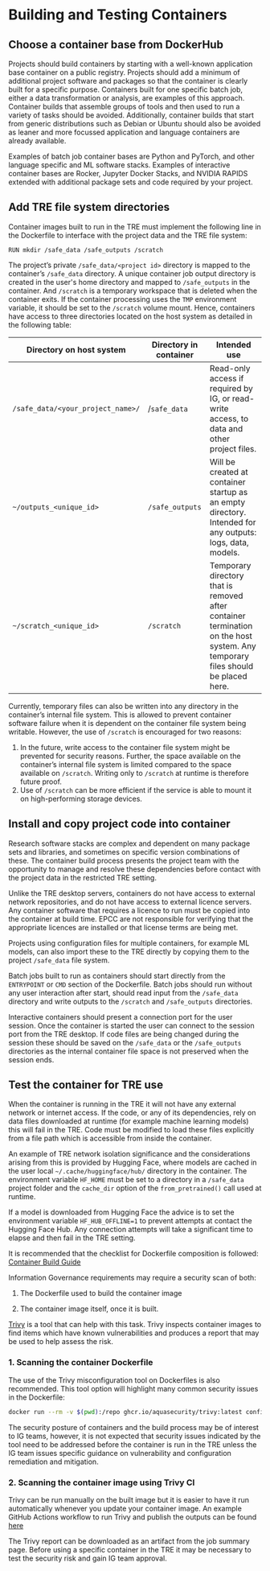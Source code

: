 # Building and Testing Containers

## Choose a container base from DockerHub

Projects should build containers by starting with a well-known application base container on a public registry. Projects should add a minimum of additional project software and packages so that the container is clearly built for a specific purpose.
Containers built for one specific batch job, either a data transformation or analysis, are examples of this approach.
Container builds that assemble groups of tools and then used to run a variety of tasks should be avoided.
Additionally, container builds that start from generic distributions such as Debian or Ubuntu should also be avoided as leaner and more focussed application and language containers are already available.

Examples of batch job container bases are Python and PyTorch, and other language specific and ML software stacks. Examples of interactive container bases are Rocker, Jupyter Docker Stacks, and NVIDIA RAPIDS extended with additional package sets and code required by your project.

## Add TRE file system directories

Container images built to run in the TRE must implement the following line in the Dockerfile to interface with the project data and the TRE file system:

```docker
RUN mkdir /safe_data /safe_outputs /scratch
```

The project’s private `/safe_data/<project id>` directory is mapped to the container’s `/safe_data` directory. A unique container job output directory is created in the user's home directory and mapped to `/safe_outputs` in the container. And `/scratch` is a temporary workspace that is deleted when the container exits. If the container processing uses the `TMP` environment variable, it should be set to the `/scratch` volume mount.
Hence, containers have access to three directories located on the host system as detailed in the following table:

| Directory on host system | Directory in container | Intended use
| -------- | ------- | ------- |
| `/safe_data/<your_project_name>/`|/`safe_data`|Read-only access if required by IG, or read-write access, to data and other project files.|
|`~/outputs_<unique_id>`  |`/safe_outputs`  |Will be created at container startup as an empty directory. Intended for any outputs: logs, data, models.|
|`~/scratch_<unique_id>`|`/scratch`|Temporary directory that is removed after container termination on the host system. Any temporary files should be placed here.|

Currently, temporary files can also be written into any directory in the container’s internal file system. This is allowed to prevent container software failure when it is dependent on the container file system being writable. However, the use of `/scratch` is encouraged for two reasons:

 1. In the future, write access to the container file system might be prevented for security reasons. Further, the space available on the container’s internal file system is limited compared to the space available on `/scratch`. Writing only to `/scratch` at runtime is therefore future proof.
 1. Use of `/scratch` can be more efficient if the service is able to mount it on high-performing storage devices.

## Install and copy project code into container

Research software stacks are complex and dependent on many package sets and libraries, and sometimes on specific version combinations of these. The container build process presents the project team with the opportunity to manage and resolve these dependencies before contact with the project data in the restricted TRE setting.

Unlike the TRE desktop servers, containers do not have access to external network repositories, and do not have access to external licence servers. Any container software that requires a licence to run must be copied into the container at build time. EPCC are not responsible for verifying that the appropriate licences are installed or that license terms are being met.

Projects using configuration files for multiple containers, for example ML models, can also import these to the TRE directly by copying them to the project `/safe_data` file system.

Batch jobs built to run as containers should start directly from the `ENTRYPOINT` or `CMD` section of the Dockerfile. Batch jobs should run without any user interaction after start, should read input from the `/safe_data` directory and write outputs to the `/scratch` and `/safe_outputs` directories.

Interactive containers should present a connection port for the user session. Once the container is started the user can connect to the session port from the TRE desktop. If code files are being changed during the session these should be saved on the `/safe_data` or the `/safe_outputs` directories as the internal container file space is not preserved when the session ends.

## Test the container for TRE use

When the container is running in the TRE it will not have any external network or internet access. If the code, or any of its dependencies, rely on data files downloaded at runtime (for example machine learning models) this will fail in the TRE. Code must be modified to load these files explicitly from a file path which is accessible from inside the container.

An example of TRE network isolation significance and the considerations arising from this is provided by Hugging Face, where models are cached in the user local `~/.cache/huggingface/hub/` directory in the container. The environment variable `HF_HOME` must be set to a directory in a `/safe_data` project folder and the `cache_dir` option of the `from_pretrained()` call used at runtime.

If a model is downloaded from Hugging Face the advice is to set the environment variable `HF_HUB_OFFLINE=1` to prevent attempts at contact the Hugging Face Hub. Any connection attempts will take a significant time to elapse and then fail in the TRE setting.

It is recommended that the checklist for Dockerfile composition is followed: [Container Build Guide](https://github.com/EPCCed/tre-container-samples/blob/main/docs/container-build-guide.md)

Information Governance requirements may require a security scan of both:

 1. The Dockerfile used to build the container image

 1. The container image itself, once it is built.

[Trivy](https://trivy.dev/) is a tool that can help with this task. Trivy inspects container images to find items which have known vulnerabilities and produces a report that may be used to help assess the risk.

### 1. Scanning the container Dockerfile

The use of the Trivy misconfiguration tool on Dockerfiles is also recommended. This tool option will highlight many common security issues in the Dockerfile:

```bash
docker run --rm -v $(pwd):/repo ghcr.io/aquasecurity/trivy:latest config "/repo/Dockerfile"
```

The security posture of containers and the build process may be of interest to IG teams, however, it is not expected that security issues indicated by the tool need to be addressed before the container is run in the TRE unless the IG team issues specific guidance on vulnerability and configuration remediation and mitigation.

### 2. Scanning the container image using Trivy CI

Trivy can be run manually on the built image but it is easier to have it run automatically whenever you update your container image. An example GitHub Actions workflow to run Trivy and publish the outputs can be found [here](https://github.com/EPCCed/tre-container-samples/blob/main/.github/workflows/main.yaml)

The Trivy report can be downloaded as an artifact from the job summary page. Before using a specific container in the TRE it may be necessary to test the security risk and gain IG team approval.
